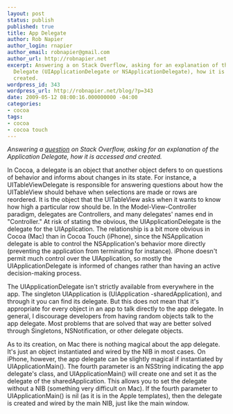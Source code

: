 ```yaml
---
layout: post
status: publish
published: true
title: App Delegate
author: Rob Napier
author_login: rnapier
author_email: robnapier@gmail.com
author_url: http://robnapier.net
excerpt: Answering a on Stack Overflow, asking for an explanation of the Application
  Delegate (UIApplicationDelegate or NSApplicationDelegate), how it is accessed and
  created.
wordpress_id: 343
wordpress_url: http://robnapier.net/blog/?p=343
date: 2009-05-12 08:00:16.000000000 -04:00
categories:
- cocoa
tags:
- cocoa
- cocoa touch
---
```

<em>Answering a <a href="http://stackoverflow.com/questions/828827/what-describes-the-application-delegate-best-how-does-it-fit-into-the-whole-conc/829591#829591">question</a> on Stack Overflow, asking for an explanation of the Application Delegate, how it is accessed and created.</em>

In Cocoa, a delegate is an object that another object defers to on questions of behavior and informs about changes in its state. For instance, a UITableViewDelegate is responsible for answering questions about how the UITableView should behave when selections are made or rows are reordered. It is the object that the UITableView asks when it wants to know how high a particular row should be. In the Model-View-Controller paradigm, delegates are Controllers, and many delegates' names end in "Controller."
<a id="more"></a><a id="more-343"></a>
At risk of stating the obvious, the UIApplicationDelegate is the delegate for the UIApplication. The relationship is a bit more obvious in Cocoa (Mac) than in Cocoa Touch (iPhone), since the NSApplication delegate is able to control the NSApplication's behavior more directly (preventing the application from terminating for instance). iPhone doesn't permit much control over the UIApplication, so mostly the UIApplicationDelegate is informed of changes rather than having an active decision-making process.

The UIApplicationDelegate isn't strictly available from everywhere in the app. The singleton UIApplication is (UIApplication -sharedApplication), and through it you can find its delegate. But this does not mean that it's appropriate for every object in an app to talk directly to the app delegate. In general, I discourage developers from having random objects talk to the app delegate. Most problems that are solved that way are better solved through Singletons, NSNotification, or other delegate objects.

As to its creation, on Mac there is nothing magical about the app delegate. It's just an object instantiated and wired by the NIB in most cases. On iPhone, however, the app delegate can be slightly magical if instantiated by UIApplicationMain(). The fourth parameter is an NSString indicating the app delegate's class, and UIApplicationMain() will create one and set it as the delegate of the sharedApplication. This allows you to set the delegate without a NIB (something very difficult on Mac). If the fourth parameter to UIApplicationMain() is nil (as it is in the Apple templates), then the delegate is created and wired by the main NIB, just like the main window.
